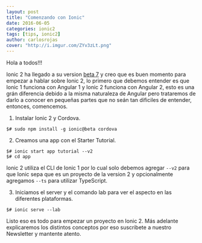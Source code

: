 ```yaml
---
layout: post
title: "Comenzando con Ionic"
date: 2016-06-05
categories: ionic2
tags: [tips, ionic2]
author: carlosrojas
cover: "http://i.imgur.com/ZYv3zLt.png"
---
```


<amp-img width="200" height="200" src="http://i.imgur.com/ZYv3zLt.png"></amp-img>

Hola a todos!!!

Ionic 2 ha llegado a su version [beta 7](https://github.com/driftyco/ionic/blob/2.0/CHANGELOG.md#angular-update-to-200-rc1) y creo que es buen momento para empezar a hablar sobre Ionic 2, lo primero que debemos
entender es que Ionic 1 funciona con Angular 1 y Ionic 2 funciona con Angular 2, esto es una grán diferencia debido a la misma
naturaleza de Angular pero trataremos de darlo a conocer en pequeñas partes que no seán tan dificiles de entender, entonces, comencemos.

1. Instalar Ionic 2 y Cordova.

```
$# sudo npm install -g ionic@beta cordova
```

2. Creamos una app con el Starter Tutorial.

```
$# ionic start app tutorial --v2
$# cd app
```

Ionic 2 utiliza el CLI de Ionic 1 por lo cual solo debemos agregar `--v2` para que Ionic sepa que es un proyecto de la version 2 y opcionalmente agregamos `--ts` para utilizar TypeScript.

3. Iniciamos el server y el comando lab para ver el aspecto en las diferentes plataformas.

```
$# ionic serve --lab
```

Listo eso es todo para empezar un proyecto en Ionic 2. Más adelante explicaremos los distintos conceptos por eso suscribete a nuestro Newsletter y mantente atento.